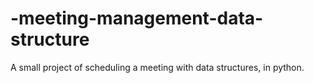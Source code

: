 # -meeting-management-data-structure
A small project of scheduling a meeting with data structures, in python.
